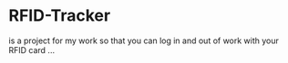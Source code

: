 # RFID-Tracker
is a project for my work so that you can log in and out of work with your RFID card ...
